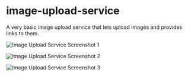 # image-upload-service

A very basic image upload service that lets upload images and provides links to them.

![Image Upload Service Screenshot 1](https://i.ibb.co/rZgdTDj/my-image-service1.png)

![Image Upload Service Screenshot 2](https://i.ibb.co/4gJkCx1/my-image-service2.png)

![Image Upload Service Screenshot 3](https://i.ibb.co/q7dJJvQ/my-image-service3.png)
